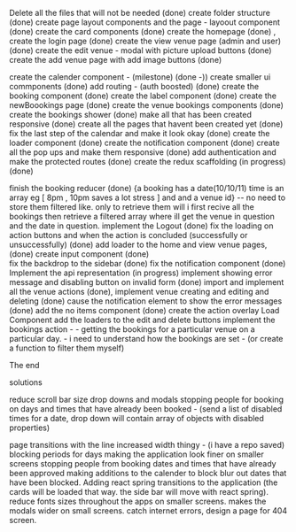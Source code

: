 Delete all the files that will not be needed (done)
create folder structure (done)
create page layout components and the page - layoout component (done)
create the card components (done)
create the homepage (done) ,
create the login page (done)
create the view venue page (admin and user) (done)
create the edit venue - modal with picture upload buttons (done)
create the add venue page with add image buttons (done)
<!-- ask timi about the cloudinary workflow -->
create the calender component - (milestone) (done -))
create smaller ui commponents (done)
add routing - (auth boosted) (done)
create the booking component (done)
create the label component (done)
create the newBoookings page (done)
create the venue bookings components (done)
create the bookings shower (done)
make all that has been created responsive (done)
create all the pages that havent been created yet (done)
fix the last step of the calendar and make it look okay (done)
create the loader component (done)
create the notification component (done)
create all the pop ups and make them responsive (done)
add authentication and make the protected routes (done)
create the redux scaffolding (in progress) (done)

<!-- things to do today -->
finish the booking reducer (done)
{a booking has a date(10/10/11) time is an array eg [ 8pm , 10pm saves a lot stress ] and and a venue id} -- no need to store them filtered like. only to retrieve them will i first recive all the bookings then retrieve a  filtered array where ill get the venue in question and the date in question.
implement the Logout (done)
fix the loading on action buttons and when the action is concluded (successfully or unsuccessfully) (done)
add loader to the home and view venue pages, (done)
create input component (done)  
fix the backdrop to the sidebar (done)
fix the notification component  (done)
Implement the api representation (in progress) 
implement showing error message and disabling button on invalid form (done)
import and implement all the venue actions (done),
implement venue creating and editing and deleting (done)
cause the notification element to show the error messages (done)
add the no items component (done)
create the action overlay Load Component
add the loaders to the edit and delete buttons
implement the bookings action -
    - getting the bookings for a particular venue on a particular day.
    - i need to understand how the bookings are set - (or create a function to filter them myself)





The end





<!-- bugs to fix after app has been completed--> solutions
reduce scroll bar size drop downs and modals
stopping people for booking on days and times that have already been booked - (send a list of disabled times for a date, drop down will contain array of objects with disabled properties)




page transitions with the line increased width thingy - (i have a repo saved)
blocking periods for days
making the application look finer on smaller screens
stopping people from booking dates and times that have already been approved
making additions to the calender to block blur out dates that have been blocked.
Adding react spring transitions to the application (the cards will be loaded that way. the side bar will move with react spring).
reduce fonts sizes  throughout the apps on smaller screens.
makes the modals wider on small screens.
catch internet errors, design a page for 404 screen.


